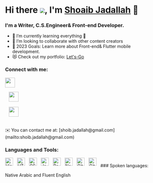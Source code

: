 # Hi there ![](https://user-images.githubusercontent.com/18350557/176309783-0785949b-9127-417c-8b55-ab5a4333674e.gif), I'm [Shoaib Jadallah][facebook] 👋

### I'm a Writer, C.S.Engineer& Front-end Developer.

- 🌱 I’m currently learning everything 🤣
- 👯 I’m looking to collaborate with other content creators
- 🥅 2023 Goals: Learn more about Front-end& Flutter mobile development.
- 😻 Check out my portfolio: [Let's-Go](https://sh0aib-ja0allah.github.io/My-Portfolio/)

### Connect with me:

<a href="https://twitter.com/shoibjadallh" target="_blank" rel="noreferrer"><img src="https://raw.githubusercontent.com/danielcranney/readme-generator/main/public/icons/socials/twitter.svg" width="32" height="32" /></a>
<!-- [![Twitter](./img/twitter-light.svg)](https://twitter.com/shoibjadallh#gh-light-mode-only)
[![Twitter](./img/twitter-dark.svg)](https://twitter.com/shoibjadallh#gh-dark-mode-only) -->
&nbsp;&nbsp;
<a href="https://www.linkedin.com/in/shoaib-jadallah-0a1595230/?originalSubdomain=ps" target="_blank" rel="noreferrer"><img src="https://raw.githubusercontent.com/danielcranney/readme-generator/main/public/icons/socials/linkedin.svg" width="32" height="32" /></a>
<!-- [![linkedin](./img/linkedin-light.svg)](https://linkedin.com/in/shoaib-jadallah#gh-light-mode-only)
[![linkedin](./img/linkedin-dark.svg)](https://linkedin.com/in/shoaib-jadallah#gh-dark-mode-only) -->
&nbsp;&nbsp;
<a href="https://www.instagram.com/Shoaib_Ja0allah/" target="_blank" rel="noreferrer"><img src="https://raw.githubusercontent.com/danielcranney/readme-generator/main/public/icons/socials/instagram.svg" width="32" height="32" /></a>
<!-- [![instagram](./img/instagram-light.svg)](https://instagram.com/Shoaib_Ja0allah#gh-light-mode-only)
[![instagram](./img/instagram-dark.svg)](https://instagram.com/Shoaib_Ja0allah#gh-dark-mode-only) -->
<br />
✉️ You can contact me at: [shoib.jadallah@gmail.com](mailto:shoib.jadallah@gmail.com)

### Languages and Tools:

<img align="left" alt="Visual Studio Code" width="26px" src="https://cdn.jsdelivr.net/gh/devicons/devicon/icons/vscode/vscode-original.svg" style="padding-right:10px;" />
<img align="left" alt="HTML5" width="26px" src="https://cdn.jsdelivr.net/gh/devicons/devicon/icons/html5/html5-original.svg" style="padding-right:10px;" />
<img align="left" alt="CSS3" width="26px" src="https://cdn.jsdelivr.net/gh/devicons/devicon/icons/css3/css3-original.svg" style="padding-right:10px;" />
<img align="left" alt="JavaScript" width="26px" src="https://cdn.jsdelivr.net/gh/devicons/devicon/icons/javascript/javascript-original.svg" style="padding-right:10px;" />
<img align="left" alt="React" width="26px" src="https://cdn.jsdelivr.net/gh/devicons/devicon/icons/react/react-original.svg" style="padding-right:10px;" />
<img align="left" alt="Node.js" width="26px" src="https://cdn.jsdelivr.net/gh/devicons/devicon/icons/nodejs/nodejs-original.svg" style="padding-right:10px;" />
<img align="left" alt="Git" width="26px" src="https://cdn.jsdelivr.net/gh/devicons/devicon/icons/git/git-original.svg" style="padding-right:10px;" />
<img align="left" alt="GitHub" width="26px" src="https://user-images.githubusercontent.com/3369400/139447912-e0f43f33-6d9f-45f8-be46-2df5bbc91289.png" style="padding-right:10px;" />

<br />
### Spoken languages:

  Native Arabic and Fluent English <br><br>
</details>

[website]: https://sh0aib-ja0allah.github.io/My-Portfolio/
[instagram]: https://www.instagram.com/Shoaib_Ja0allah/
[linkedin]: https://www.linkedin.com/in/shoaib-jadallah-0a1595230/?originalSubdomain=ps
[twitter]: https://twitter.com/shoibjadallh
[facebook]: https://www.facebook.com/profile.php?id=100082226078414
[let's-go]: https://sh0aib-ja0allah.github.io/My-Portfolio/
